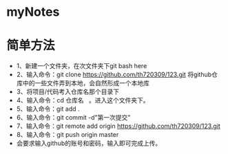 # myNotes
# 简单方法
- 1、新建一个文件夹，在次文件夹下git bash here
- 2、输入命令：git clone https://github.com/th720309/123.git 将github仓库中的一些文件弄到本地，会自然形成一个本地库
- 3、将项目/代码考入仓库名那个目录下
- 4、输入命令：cd 仓库名   。进入这个文件夹下。
- 5、输入命令：git add .
- 6、输入命令：git commit -d"第一次提交"
- 7、输入命令：git remote add origin https://github.com/th720309/123.git
- 8、输入命令：git push origin master
- 会要求输入github的账号和密码，输入即可完成上传。
